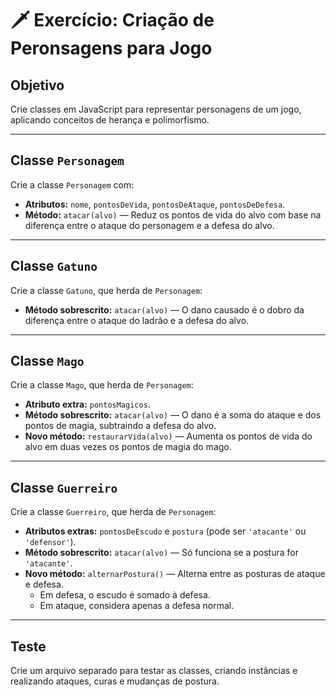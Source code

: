 # 🗡️ Exercício: Criação de Peronsagens para Jogo

## Objetivo  
Crie classes em JavaScript para representar personagens de um jogo, aplicando conceitos de herança e polimorfismo.

---

## Classe `Personagem`  
Crie a classe `Personagem` com:  
- **Atributos:** `nome`, `pontosDeVida`, `pontosDeAtaque`, `pontosDeDefesa`.  
- **Método:** `atacar(alvo)` — Reduz os pontos de vida do alvo com base na diferença entre o ataque do personagem e a defesa do alvo.

---

## Classe `Gatuno`  
Crie a classe `Gatuno`, que herda de `Personagem`:  
- **Método sobrescrito:** `atacar(alvo)` — O dano causado é o dobro da diferença entre o ataque do ladrão e a defesa do alvo.

---

## Classe `Mago`  
Crie a classe `Mago`, que herda de `Personagem`:  
- **Atributo extra:** `pontosMagicos`.  
- **Método sobrescrito:** `atacar(alvo)` — O dano é a soma do ataque e dos pontos de magia, subtraindo a defesa do alvo.  
- **Novo método:** `restaurarVida(alvo)` — Aumenta os pontos de vida do alvo em duas vezes os pontos de magia do mago.

---

## Classe `Guerreiro`  
Crie a classe `Guerreiro`, que herda de `Personagem`:  
- **Atributos extras:** `pontosDeEscudo` e `postura` (pode ser `'atacante'` ou `'defensor'`).  
- **Método sobrescrito:** `atacar(alvo)` — Só funciona se a postura for `'atacante'`.  
- **Novo método:** `alternarPostura()` — Alterna entre as posturas de ataque e defesa.  
  - Em defesa, o escudo é somado à defesa.  
  - Em ataque, considera apenas a defesa normal.

---

## Teste  
Crie um arquivo separado para testar as classes, criando instâncias e realizando ataques, curas e mudanças de postura.  
